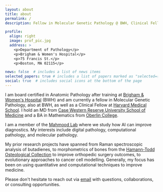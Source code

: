 ```yaml
---
layout: about
title: about
permalink: /
description: Fellow in Molecular Genetic Pathology @ BWH, Clinical Fellow @ HMS

profile:
  align: right
  image: prof_pic.jpg
  address: >
    <p>Department of Pathology</p>
    <p>Brigham & Women's Hospital</p>
    <p>75 Francis St.</p>
    <p>Boston, MA 02115</p>

news: false  # includes a list of news items
selected_papers: true # includes a list of papers marked as "selected={true}"
social: true  # includes social icons at the bottom of the page
---
```

<p></p>


I am board certified in Anatomic Pathology after training at [Brigham & Women's Hospital](https://www.brighamandwomens.org/pathology) (BWH) and am currently a fellow in Molecular Genetic Pathology, also at BWH, as well as a Clinical Fellow at [Harvard Medical School](https://hms.harvard.edu/). I hold an MD from [Case Western Reserve University School of Medicine](https://case.edu/medicine/) and a BA in Mathematics from [Oberlin College](https://www.oberlin.edu/).

I am a member of the [Mahmood Lab](https://faisal.ai/) where we study how AI can improve diagnostics. My interests include digital pathology, computational pathology, and molecular pathology.

My prior research projects have spanned from Raman spectroscopic analysis of butadienes, to morphometrics of bones from the [Hamann-Todd Osteological Collection](https://www.cmnh.org/phys-anthro/collection-database) to improve orthopedic surgery outcomes, to evolutionary approaches to cancer cell modelling. Generally, my focus has been on using quantitative and computational techniques to improve medicine.

Please don't hesitate to reach out via [email](mailto:dwilliamson@bwh.harvard.edu) with questions, collaborations, or consulting opportunities.
